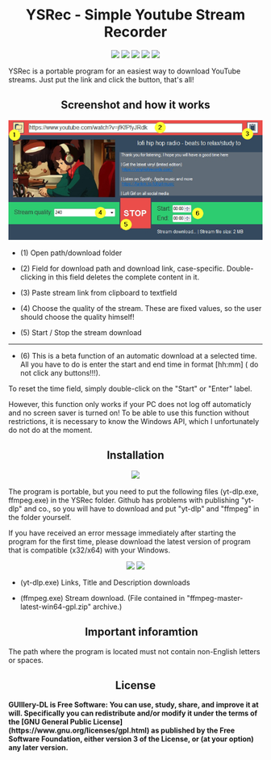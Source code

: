 <h1 align="center"><b>YSRec - Simple Youtube Stream Recorder</b></h1>



<p align="center">        
<a href="https://www.gnu.org/licenses/gpl-3.0" alt="License: GPLv3"><img src="https://img.shields.io/badge/License-GPLv3-brightgreen.svg"></a>  
<a href="" alt=""><img src="https://img.shields.io/badge/Platform-Windows-brightgreen.svg"></a>
<a href="" alt=""><img src="https://img.shields.io/badge/SW--Kind-Portable-orange"></a>
<a href="" alt=""><img src="https://img.shields.io/badge/Language-Visual%20Basic%20.NET%20-brightgreen"></a> 
<a href="" alt=""><img src="https://img.shields.io/badge/Version-2023.03.25-blue"></a>
</p><p align="center">

 
YSRec is a portable program for an easiest way to download YouTube streams. Just put the link and click the button, that's all!


<h2 align="center"><b>Screenshot and how it works</b></h2>

<p align="center"><a href=""><img src="https://raw.githubusercontent.com/testertv/YSRec.github.io/main/Screenshots/screenshot.jpg"></a></p>



- (1) Open path/download folder

- (2) Field for download path and download link, case-specific. Double-clicking in this field deletes the complete content in it.

- (3) Paste stream link from clipboard to textfield

- (4) Choose the quality of the stream. These are fixed values, so the user should choose the quality himself!

- (5) Start / Stop the stream download
---------------------------------------------------
- (6) This is a beta function of an automatic download at a selected time. All  you have to do is enter the start and end time in format [hh:mm] ( do not click any buttons!!!). 

To reset the time field, simply double-click on the "Start" or "Enter" label.

However, this function only works if your PC does not log off automaticly and no screen saver is turned on! To be able to use this function without restrictions, it is necessary to know the Windows API, which I unfortunately do not do at the moment.





<h2 align="center"><b>Installation</b></h2>



<p align="center"> 
 <a href="https://github.com/testertv/guillery-dl.github.io/raw/main/Releases/GUIllery-DL%20v.2022.12.17.exe" alt="License: GPLv3"><img src="https://img.shields.io/badge/Download-YSRec-brightgreen.svg" width="250"></a>  
 </p><p align="center">

 

The program is portable, but you need to put the following files (yt-dlp.exe, ffmpeg.exe) in the YSRec folder. Github has problems with publishing "yt-dlp" and co., so you will have to download and put "yt-dlp" and "ffmpeg" in the folder yourself. 
  
  If you have received an error message immediately after starting the program for the first time, please download the latest version of program that is compatible (x32/x64) with your Windows.


<p align="center"> 
<a href="https://github.com/yt-dlp/yt-dlp/releases" alt=""><img src="https://img.shields.io/badge/Download-YT--DLP-red.svg"></a> 
<a href="https://github.com/BtbN/FFmpeg-Builds/releases" alt=""><img src="https://img.shields.io/badge/Download-ffmpeg-green.svg"></a> 
</p><p align="center">

- (yt-dlp.exe) Links, Title and Description downloads
- (ffmpeg.exe) Stream download. (File contained in "ffmpeg-master-latest-win64-gpl.zip" archive.)
  
  <h2 align="center"><b>Important inforamtion</b></h2>
The path where the program is located must not contain non-English letters or spaces.

<h2 align="center"><b>License</h2>
GUIllery-DL is Free Software: You can use, study, share, and improve it at will. Specifically you can redistribute and/or modify it under the terms of the [GNU General Public License](https://www.gnu.org/licenses/gpl.html) as published by the Free Software Foundation, either version 3 of the License, or (at your option) any later version.
